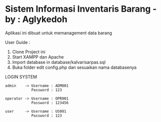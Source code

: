 # Sistem Informasi Inventaris Barang - by : Aglykedoh

Aplikasi ini dibuat untuk memanagement data barang

User Guide :

1. Clone Project ini
2. Start XAMPP dan Apache
3. Import database in database/kalvarisarpas.sql
3. Buka folder edit config.php dan sesuaikan nama databasenya

LOGIN SYSTEM

	admin 	 -> Username : ADM001
			    Password : 123

	operator -> Username : OPR001
			    Password : 123456

	user 	 -> Username : US001
			    Password : 123